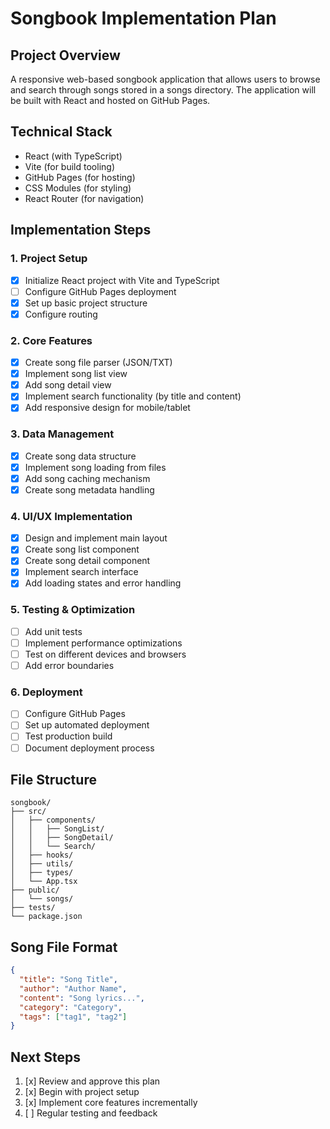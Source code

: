 # Songbook Implementation Plan

## Project Overview
A responsive web-based songbook application that allows users to browse and search through songs stored in a songs directory. The application will be built with React and hosted on GitHub Pages.

## Technical Stack
- React (with TypeScript)
- Vite (for build tooling)
- GitHub Pages (for hosting)
- CSS Modules (for styling)
- React Router (for navigation)

## Implementation Steps

### 1. Project Setup
- [x] Initialize React project with Vite and TypeScript
- [ ] Configure GitHub Pages deployment
- [x] Set up basic project structure
- [x] Configure routing

### 2. Core Features
- [x] Create song file parser (JSON/TXT)
- [x] Implement song list view
- [x] Add song detail view
- [x] Implement search functionality (by title and content)
- [x] Add responsive design for mobile/tablet

### 3. Data Management
- [x] Create song data structure
- [x] Implement song loading from files
- [x] Add song caching mechanism
- [x] Create song metadata handling

### 4. UI/UX Implementation
- [x] Design and implement main layout
- [x] Create song list component
- [x] Create song detail component
- [x] Implement search interface
- [x] Add loading states and error handling

### 5. Testing & Optimization
- [ ] Add unit tests
- [ ] Implement performance optimizations
- [ ] Test on different devices and browsers
- [ ] Add error boundaries

### 6. Deployment
- [ ] Configure GitHub Pages
- [ ] Set up automated deployment
- [ ] Test production build
- [ ] Document deployment process

## File Structure
```
songbook/
├── src/
│   ├── components/
│   │   ├── SongList/
│   │   ├── SongDetail/
│   │   └── Search/
│   ├── hooks/
│   ├── utils/
│   ├── types/
│   └── App.tsx
├── public/
│   └── songs/
├── tests/
└── package.json
```

## Song File Format
```json
{
  "title": "Song Title",
  "author": "Author Name",
  "content": "Song lyrics...",
  "category": "Category",
  "tags": ["tag1", "tag2"]
}
```

## Next Steps
1. [x] Review and approve this plan
2. [x] Begin with project setup
3. [x] Implement core features incrementally
4. [ ] Regular testing and feedback 
